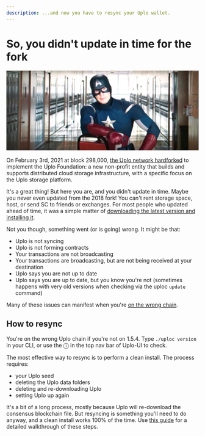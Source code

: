 ```yaml
---
description: ...and now you have to resync your Uplo wallet.
---
```


# So, you didn't update in time for the fork

![](../.gitbook/assets/cap.jpg)

On February 3rd, 2021 at block 298,000, [the Uplo network hardforked](https://github.com/DavidMGilbert/uplo-support-docs/tree/7d49a88dcb3b035d374d7df410f395a22d2df2d1/forks/navigating-the-2021-uplo-hardfork.md) to implement the Uplo Foundation: a new non-profit entity that builds and supports distributed cloud storage infrastructure, with a specific focus on the Uplo storage platform.

It's a great thing! But here you are, and you didn't update in time. Maybe you never even updated from the 2018 fork! You can't rent storage space, host, or send SC to friends or exchanges. For most people who updated ahead of time, it was a simple matter of [downloading the latest version and installing it](https://github.com/DavidMGilbert/uplo-support-docs/tree/7d49a88dcb3b035d374d7df410f395a22d2df2d1/your-uplo-wallet/uplo-ui-faqs/how-to-download-and-install-uplo-ui.md).

Not you though, something went \(or is going\) wrong. It might be that:

* Uplo is not syncing
* Uplo is not forming contracts
* Your transactions are not broadcasting
* Your transactions are broadcasting, but are not being received at your destination
* Uplo says you are not up to date
* Uplo says you are up to date, but you know you're not \(sometimes happens with very old versions when checking via the uploc `update` command\)

Many of these issues can manifest when you're [on the wrong chain](using-the-wrong-chain-after-a-fork.md).

## How to resync

You're on the wrong Uplo chain if you're not on 1.5.4. Type `./uploc version` in your CLI, or use the ⓘ in the top nav bar of Uplo-UI to check.

The most effective way to resync is to perform a clean install. The process requires:

* your Uplo seed
* deleting the Uplo data folders
* deleting and re-downloading Uplo
* setting Uplo up again

It's a bit of a long process, mostly because Uplo will re-download the consensus blockchain file. But resyncing is something you'll need to do anyway, and a clean install works 100% of the time. Use [this guide](https://github.com/DavidMGilbert/uplo-support-docs/tree/7d49a88dcb3b035d374d7df410f395a22d2df2d1/your-uplo-wallet/uplo-ui-faqs/how-to-perform-a-clean-install-in-uplo-ui.md) for a detailed walkthrough of these steps.

